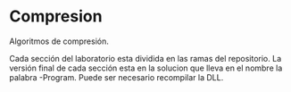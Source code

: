 # Compresion
 Algoritmos de compresión.

Cada sección del laboratorio esta dividida en las ramas del repositorio.
La versión final de cada sección esta en la solucion que lleva en el nombre la palabra -Program.
Puede ser necesario recompilar la DLL.
